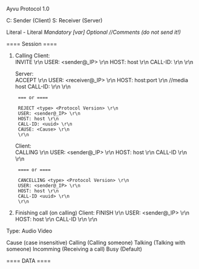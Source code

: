 Ayvu Protocol 1.0

C: Sender (Client)
S: Receiver (Server)

Literal - Literal
<var> Mandatory
[var] Optional
//Comments (do not send it!)

==== Session ====

1. Calling
	Client:  
		INVITE <type> <Protocol Version> \r\n
		USER: <sender@_IP> \r\n
		HOST: host \r\n
		CALL-ID: <uuid>\r\n
		\r\n
		
	Server: 	
		ACCEPT <type> <Protocol Version> \r\n
		USER: <receiver@_IP> \r\n
		HOST: host:port \r\n  //media host
		CALL-ID: <uuid> \r\n
		\r\n
		
		=== or ====
		
		REJECT <type> <Protocol Version> \r\n
		USER: <sender@_IP> \r\n
		HOST: host \r\n
		CALL-ID: <uuid> \r\n
		CAUSE: <Cause> \r\n
		\r\n
	
	Client: 	
		CALLING <type> <Protocol Version> \r\n
		USER: <sender@_IP> \r\n
		HOST: host \r\n
		CALL-ID <uuid> \r\n
		\r\n
		
		==== or ====
		
		CANCELLING <type> <Protocol Version> \r\n
		USER: <sender@_IP> \r\n
		HOST: host \r\n
		CALL-ID <uuid> \r\n
		\r\n

2. Finishing call (on calling)
	Client:
		FINISH <type> <Protocol Version> \r\n
		USER: <sender@_IP> \r\n
		HOST: host \r\n
		CALL-ID <uuid> \r\n
		\r\n
		
Type:
	Audio
	Video

Cause (case insensitive)
	Calling (Calling someone)
	Talking (Talking with someone)
	Incomming (Receiving a call)
	Busy (Default)
	
==== DATA ====









	